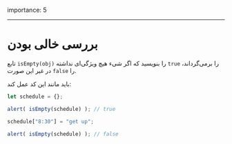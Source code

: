 importance: 5

---

# بررسی خالی بودن

تابع `isEmpty(obj)` را بنویسید که اگر شیء هیچ ویژگی‌ای نداشته `true` را برمی‌گرداند، در غیر این صورت `false` را.

باید مانند این کد عمل کند:

```js
let schedule = {};

alert( isEmpty(schedule) ); // true

schedule["8:30"] = "get up";

alert( isEmpty(schedule) ); // false
```

